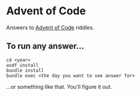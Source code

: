 # Advent of Code

Answers to [Advent of Code](http://adventofcode.com/) riddles. 

## To run any answer...

    cd <year>
    asdf install
    bundle install
    bundle exec <the day you want to see answer for>

...or something like that. You'll figure it out.
